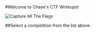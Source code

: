 #Welcome to Chase's CTF Writeups!

![Capture All The Flags](http://chasemiller.me/capture-all-the-flags.jpg)

##Select a competition from the list above.